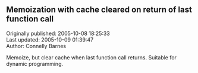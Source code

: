## Memoization with cache cleared on return of last function call  
Originally published: 2005-10-08 18:25:33  
Last updated: 2005-10-09 01:39:47  
Author: Connelly Barnes  
  
Memoize, but clear cache when last function call returns.  Suitable for dynamic programming.
